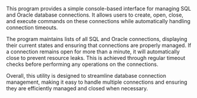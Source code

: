 This program provides a simple console-based interface for managing SQL and Oracle database connections. It allows users to create, open, close, and execute commands on these connections while automatically handling connection timeouts.

The program maintains lists of all SQL and Oracle connections, displaying their current states and ensuring that connections are properly managed. If a connection remains open for more than a minute, it will automatically close to prevent resource leaks. This is achieved through regular timeout checks before performing any operations on the connections.

Overall, this utility is designed to streamline database connection management, making it easy to handle multiple connections and ensuring they are efficiently managed and closed when necessary.
